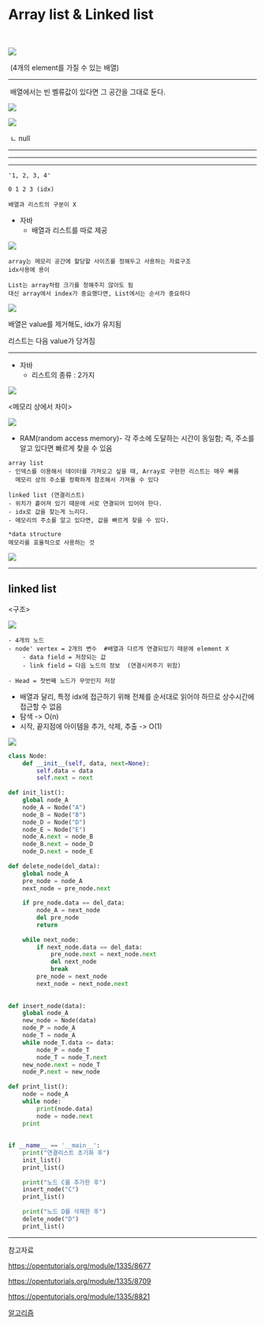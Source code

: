 # Array list  & Linked list

​	

![](%EC%97%B0%EA%B2%B0%EB%A6%AC%EC%8A%A4%ED%8A%B8.assets/image-16454531966511.png)

​			(4개의 element를 가질 수 있는 배열)

---

​						배열에서는 빈 벨류값이 있다면 그 공간을 그대로 둔다.

![](%EC%97%B0%EA%B2%B0%EB%A6%AC%EC%8A%A4%ED%8A%B8.assets/image-16454532067223.png)

![](%EC%97%B0%EA%B2%B0%EB%A6%AC%EC%8A%A4%ED%8A%B8.assets/image-16454532067234.png)

​																														ㄴ null

---

---

---



```
'1, 2, 3, 4'

0 1 2 3 (idx)

배열과 리스트의 구분이 X
```



- 자바
  - 배열과 리스트를 따로 제공

![](%EC%97%B0%EA%B2%B0%EB%A6%AC%EC%8A%A4%ED%8A%B8.assets/image-16454532166597.png)

```
array는 메모리 공간에 할당할 사이즈를 정해두고 사용하는 자료구조
idx사용에 용이

List는 array처럼 크기를 정해주지 않아도 됨
대신 array에서 index가 중요했다면, List에서는 순서가 중요하다
```

![](%EC%97%B0%EA%B2%B0%EB%A6%AC%EC%8A%A4%ED%8A%B8.assets/image-16454532259139.png)

배열은 value를 제거해도, idx가 유지됨

리스트는 다음 value가 당겨짐

---

- 자바
  - 리스트의 종류 : 2가지

![](%EC%97%B0%EA%B2%B0%EB%A6%AC%EC%8A%A4%ED%8A%B8.assets/image-164545323528311.png)



<메모리 상에서 차이>

![](%EC%97%B0%EA%B2%B0%EB%A6%AC%EC%8A%A4%ED%8A%B8.assets/image-164545324242413.png)

- RAM(random access memory)- 각 주소에 도달하는 시간이 동일함;  즉, 주소를 알고 있다면 빠르게 찾을 수 있음

```
array list
- 인덱스를 이용해서 데이터를 가져오고 싶을 때, Array로 구현한 리스트는 매우 빠름
  메모리 상의 주소를 정확하게 참조해서 가져올 수 있다
  
linked list (연결리스트)
- 위치가 흩어져 있기 때문에 서로 연결되어 있어야 한다.
- idx로 값을 찾는게 느리다.
- 메모리의 주소를 알고 있다면, 값을 빠르게 찾을 수 있다.

*data structure
메모리를 효율적으로 사용하는 것
```

![](%EC%97%B0%EA%B2%B0%EB%A6%AC%EC%8A%A4%ED%8A%B8.assets/image-164545325479915.png)



---

## linked list

<구조>

![](%EC%97%B0%EA%B2%B0%EB%A6%AC%EC%8A%A4%ED%8A%B8.assets/image-164545327045719.png)

```
- 4개의 노드
- node' vertex = 2개의 변수  #배열과 다르게 연결되있기 때문에 element X
	- data field = 저장되는 값
	- link field = 다음 노드의 정보  (연결시켜주기 위함)
	
- Head = 첫번째 노드가 무엇인지 저장
```

- 배열과 달리, 특정 idx에 접근하기 위해 전체를 순서대로 읽어야 하므로 상수시간에 접근할 수 없음
- 탐색 -> O(n)
- 시작, 끝지점에 아이템을 추가, 삭제, 추출 -> O(1)



![](%EC%97%B0%EA%B2%B0%EB%A6%AC%EC%8A%A4%ED%8A%B8.assets/image-164545327604821.png)

```python
class Node:
    def __init__(self, data, next=None):
        self.data = data
        self.next = next
 
def init_list():
    global node_A
    node_A = Node("A")
    node_B = Node("B")
    node_D = Node("D")
    node_E = Node("E")
    node_A.next = node_B
    node_B.next = node_D
    node_D.next = node_E
 
def delete_node(del_data):
    global node_A
    pre_node = node_A
    next_node = pre_node.next
 
    if pre_node.data == del_data:
        node_A = next_node
        del pre_node
        return
 
    while next_node:
        if next_node.data == del_data:
            pre_node.next = next_node.next
            del next_node
            break
        pre_node = next_node
        next_node = next_node.next
 
 
def insert_node(data):
    global node_A
    new_node = Node(data)
    node_P = node_A
    node_T = node_A
    while node_T.data <= data:
        node_P = node_T
        node_T = node_T.next
    new_node.next = node_T
    node_P.next = new_node
 
def print_list():
    node = node_A
    while node:
        print(node.data)
        node = node.next
    print
 
 
if __name__ == '__main__':
    print("연결리스트 초기화 후")
    init_list()
    print_list()
 
    print("노드 C를 추가한 후")
    insert_node("C")
    print_list()
 
    print("노드 D를 삭제한 후")
    delete_node("D")
    print_list()
```



---

참고자료

https://opentutorials.org/module/1335/8677

https://opentutorials.org/module/1335/8709

https://opentutorials.org/module/1335/8821

[알고리즘](https://jdselectron.tistory.com/48)
